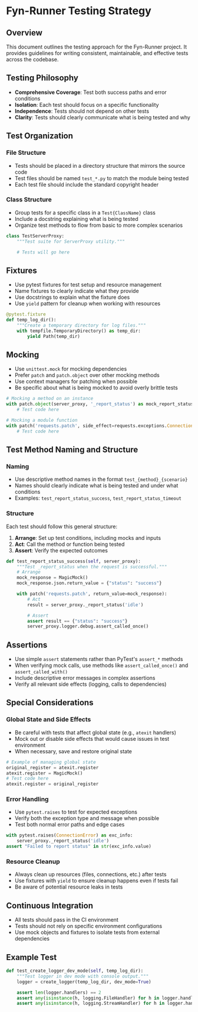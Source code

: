 # Fyn-Runner Testing Strategy

## Overview

This document outlines the testing approach for the Fyn-Runner project. It provides guidelines for writing consistent, maintainable, and effective tests across the codebase.

## Testing Philosophy

- **Comprehensive Coverage**: Test both success paths and error conditions
- **Isolation**: Each test should focus on a specific functionality
- **Independence**: Tests should not depend on other tests
- **Clarity**: Tests should clearly communicate what is being tested and why

## Test Organization

### File Structure

- Tests should be placed in a directory structure that mirrors the source code
- Test files should be named `test_*.py` to match the module being tested
- Each test file should include the standard copyright header

### Class Structure

- Group tests for a specific class in a `Test{ClassName}` class
- Include a docstring explaining what is being tested
- Organize test methods to flow from basic to more complex scenarios

```python
class TestServerProxy:
    """Test suite for ServerProxy utility."""

    # Tests will go here
```

## Fixtures

- Use pytest fixtures for test setup and resource management
- Name fixtures to clearly indicate what they provide
- Use docstrings to explain what the fixture does
- Use `yield` pattern for cleanup when working with resources

```python
@pytest.fixture
def temp_log_dir():
    """Create a temporary directory for log files."""
    with tempfile.TemporaryDirectory() as temp_dir:
        yield Path(temp_dir)
```

## Mocking

- Use `unittest.mock` for mocking dependencies
- Prefer `patch` and `patch.object` over other mocking methods
- Use context managers for patching when possible
- Be specific about what is being mocked to avoid overly brittle tests

```python
# Mocking a method on an instance
with patch.object(server_proxy, '_report_status') as mock_report_status:
    # Test code here

# Mocking a module function
with patch('requests.patch', side_effect=requests.exceptions.ConnectionError("Error")):
    # Test code here
```

## Test Method Naming and Structure

### Naming

- Use descriptive method names in the format `test_{method}_{scenario}`
- Names should clearly indicate what is being tested and under what conditions
- Examples: `test_report_status_success`, `test_report_status_timeout`

### Structure

Each test should follow this general structure:

1. **Arrange**: Set up test conditions, including mocks and inputs
2. **Act**: Call the method or function being tested
3. **Assert**: Verify the expected outcomes

```python
def test_report_status_success(self, server_proxy):
    """Test _report_status when the request is successful."""
    # Arrange
    mock_response = MagicMock()
    mock_response.json.return_value = {"status": "success"}

    with patch('requests.patch', return_value=mock_response):
        # Act
        result = server_proxy._report_status('idle')

        # Assert
        assert result == {"status": "success"}
        server_proxy.logger.debug.assert_called_once()
```

## Assertions

- Use simple `assert` statements rather than PyTest's `assert_*` methods
- When verifying mock calls, use methods like `assert_called_once()` and `assert_called_with()`
- Include descriptive error messages in complex assertions
- Verify all relevant side effects (logging, calls to dependencies)

## Special Considerations

### Global State and Side Effects

- Be careful with tests that affect global state (e.g., `atexit` handlers)
- Mock out or disable side effects that would cause issues in test environment
- When necessary, save and restore original state

```python
# Example of managing global state
original_register = atexit.register
atexit.register = MagicMock()
# Test code here
atexit.register = original_register
```

### Error Handling

- Use `pytest.raises` to test for expected exceptions
- Verify both the exception type and message when possible
- Test both normal error paths and edge cases

```python
with pytest.raises(ConnectionError) as exc_info:
    server_proxy._report_status('idle')
assert "Failed to report status" in str(exc_info.value)
```

### Resource Cleanup

- Always clean up resources (files, connections, etc.) after tests
- Use fixtures with `yield` to ensure cleanup happens even if tests fail
- Be aware of potential resource leaks in tests

## Continuous Integration

- All tests should pass in the CI environment
- Tests should not rely on specific environment configurations
- Use mock objects and fixtures to isolate tests from external dependencies

## Example Test

```python
def test_create_logger_dev_mode(self, temp_log_dir):
    """Test logger in dev mode with console output."""
    logger = create_logger(temp_log_dir, dev_mode=True)

    assert len(logger.handlers) == 2
    assert any(isinstance(h, logging.FileHandler) for h in logger.handlers)
    assert any(isinstance(h, logging.StreamHandler) for h in logger.handlers)
```
